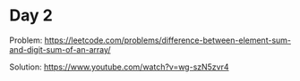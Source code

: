 # Day 2

Problem: https://leetcode.com/problems/difference-between-element-sum-and-digit-sum-of-an-array/

Solution: https://www.youtube.com/watch?v=wg-szN5zvr4